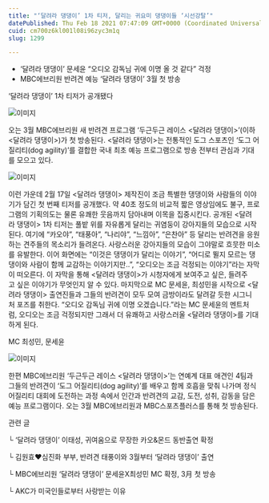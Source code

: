 ```yaml
---
title: "‘달려라 댕댕이’ 1차 티저, 달리는 귀요미 댕댕이들 ‘시선강탈’"
datePublished: Thu Feb 18 2021 07:47:09 GMT+0000 (Coordinated Universal Time)
cuid: cm700z6kl001l08i96zyc3m1q
slug: 1299

---
```



- ‘달려라 댕댕이’ 문세윤 “오디오 감독님 귀에 이명 올 것 같다” 걱정
- MBC에브리원 반려견 예능 ‘달려라 댕댕이’ 3월 첫 방송

‘달려라 댕댕이’ 1차 티저가 공개됐다

![이미지](https://cdn.hashnode.com/res/hashnode/image/upload/v1739250722244/9f990fce-02a0-4c0a-9d66-1a20144a5ff5.jpeg)

오는 3월 MBC에브리원 새 반려견 프로그램 ‘두근두근 레이스 <달려라 댕댕이>’(이하 <달려라 댕댕이>)가 첫 방송된다. <달려라 댕댕이>는 전통적인 도그 스포츠인 ‘도그 어질리티(dog agility)’를 결합한 국내 최초 예능 프로그램으로 방송 전부터 관심과 기대를 모으고 있다.

![이미지](https://cdn.hashnode.com/res/hashnode/image/upload/v1739250724224/d7cfc6b6-1e6e-4bbb-bb3f-60d5c4ef359e.jpeg)

이런 가운데 2월 17일 <달려라 댕댕이> 제작진이 조금 특별한 댕댕이와 사람들의 이야기가 담긴 첫 번째 티저를 공개했다. 약 40초 정도의 비교적 짧은 영상임에도 불구, 프로그램의 기획의도는 물론 유쾌한 웃음까지 담아내며 이목을 집중시킨다. 공개된 <달려라 댕댕이> 1차 티저는 풀밭 위를 자유롭게 달리는 귀염둥이 강아지들의 모습으로 시작된다. 여기에 “카오야”, “태풍아”, “나리야”, “느낌아”, “은찬아” 등 달리는 반려견을 응원하는 견주들의 목소리가 들려온다. 사랑스러운 강아지들의 모습이 그야말로 흐뭇한 미소를 유발한다. 이어 화면에는 “이것은 댕댕이가 달리는 이야기”, “어디로 뛸지 모르는 댕댕이와 사람이 함께 교감하는 이야기지만..”, “오디오는 조금 걱정되는 이야기”라는 자막이 떠오른다. 이 자막을 통해 <달려라 댕댕이>가 시청자에게 보여주고 싶은, 들려주고 싶은 이야기가 무엇인지 알 수 있다. 마지막으로 MC 문세윤, 최성민을 시작으로 <달려라 댕댕이> 출연진들과 그들의 반려견이 모두 모여 금방이라도 달려갈 듯한 시그니처 포즈를 취한다. “오디오 감독님 귀에 이명 오겠습니다.”라는 MC 문세윤의 멘트처럼, 오디오는 조금 걱정되지만 그래서 더 유쾌하고 사랑스러울 <달려라 댕댕이>를 기대하게 된다.

MC 최성민, 문세윤

![이미지](https://cdn.hashnode.com/res/hashnode/image/upload/v1739250726449/739a2083-2fac-4d58-b6da-15488393aaa2.jpeg)

한편 MBC에브리원 ‘두근두근 레이스 <달려라 댕댕이>’는 연예계 대표 애견인 4팀과 그들의 반려견이 ‘도그 어질리티(dog agility)’를 배우고 함께 호흡을 맞춰 나가며 정식 어질리티 대회에 도전하는 과정 속에서 인간과 반려견의 교감, 도전, 성취, 감동을 담은 예능 프로그램이다. 오는 3월 MBC에브리원과 MBC스포츠플러스를 통해 첫 방송된다.

관련 글

└ ‘달려라 댕댕이’ 이태성, 귀여움으로 무장한 카오&몬드 동반출연 확정

└ 김원효♥심진화 부부, 반려견 태풍이와 3월부터 ‘달려라 댕댕이’ 출연

└ MBC에브리원 ‘달려라 댕댕이’ 문세윤X최성민 MC 확정, 3月 첫 방송

└ AKC가 미국인들로부터 사랑받는 이유